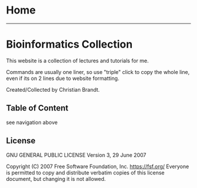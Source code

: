 Home
===
____

# Bioinformatics Collection

This website is a collection of lectures and tutorials for me.

Commands are usually one liner, so use "triple" click to copy the whole line, even if its on 2 lines due to website formatting.


Created/Collected by Christian Brandt.



## Table of Content

see navigation above


## License

GNU GENERAL PUBLIC LICENSE
   Version 3, 29 June 2007

Copyright (C) 2007 Free Software Foundation, Inc. <https://fsf.org/>
Everyone is permitted to copy and distribute verbatim copies
of this license document, but changing it is not allowed.

